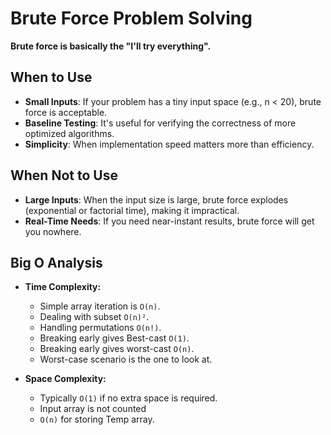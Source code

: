 # Brute Force Problem Solving

**Brute force is basically the "I'll try everything".**

## When to Use

- **Small Inputs**: If your problem has a tiny input space (e.g., n < 20), brute force is acceptable.
- **Baseline Testing**: It's useful for verifying the correctness of more optimized algorithms.
- **Simplicity**: When implementation speed matters more than efficiency.

## When Not to Use

- **Large Inputs**: When the input size is large, brute force explodes (exponential or factorial time), making it impractical.
- **Real-Time Needs**: If you need near-instant results, brute force will get you nowhere.

## Big O Analysis
- **Time Complexity:**    
  - Simple array iteration is `O(n)`.
  - Dealing with subset `O(n)²`.
  - Handling permutations `O(n!)`.
  - Breaking early gives Best-cast `O(1)`.
  - Breaking early gives worst-cast `O(n)`.
  - Worst-case scenario is the one to look at.

- **Space Complexity:**  
  - Typically `O(1)` if no extra space is required.
  - Input array is not counted
  - `O(n)` for storing Temp array. 
